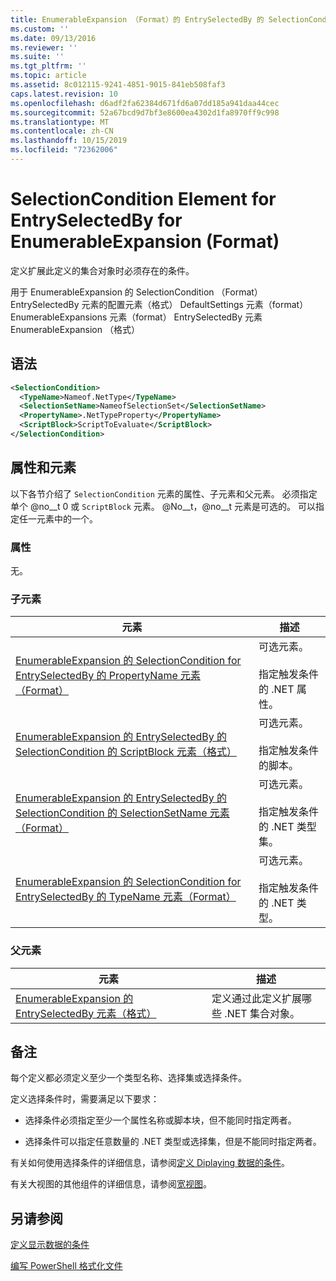 ```yaml
---
title: EnumerableExpansion （Format）的 EntrySelectedBy 的 SelectionCondition 元素 |Microsoft Docs
ms.custom: ''
ms.date: 09/13/2016
ms.reviewer: ''
ms.suite: ''
ms.tgt_pltfrm: ''
ms.topic: article
ms.assetid: 8c012115-9241-4851-9015-841eb508faf3
caps.latest.revision: 10
ms.openlocfilehash: d6adf2fa62384d671fd6a07dd185a941daa44cec
ms.sourcegitcommit: 52a67bcd9d7bf3e8600ea4302d1fa8970ff9c998
ms.translationtype: MT
ms.contentlocale: zh-CN
ms.lasthandoff: 10/15/2019
ms.locfileid: "72362006"
---
```

# <a name="selectioncondition-element-for-entryselectedby-for-enumerableexpansion-format"></a>SelectionCondition Element for EntrySelectedBy for EnumerableExpansion (Format)

定义扩展此定义的集合对象时必须存在的条件。

用于 EnumerableExpansion 的 SelectionCondition （Format） EntrySelectedBy 元素的配置元素（格式） DefaultSettings 元素（format） EnumerableExpansions 元素（format） EntrySelectedBy 元素EnumerableExpansion （格式）

## <a name="syntax"></a>语法

```xml
<SelectionCondition>
  <TypeName>Nameof.NetType</TypeName>
  <SelectionSetName>NameofSelectionSet</SelectionSetName>
  <PropertyName>.NetTypeProperty</PropertyName>
  <ScriptBlock>ScriptToEvaluate</ScriptBlock>
</SelectionCondition>
```

## <a name="attributes-and-elements"></a>属性和元素

以下各节介绍了 `SelectionCondition` 元素的属性、子元素和父元素。 必须指定单个 @no__t 0 或 `ScriptBlock` 元素。 @No__t，@no__t 元素是可选的。 可以指定任一元素中的一个。

### <a name="attributes"></a>属性

无。

### <a name="child-elements"></a>子元素

|元素|描述|
|-------------|-----------------|
|[EnumerableExpansion 的 SelectionCondition for EntrySelectedBy 的 PropertyName 元素（Format）](./propertyname-element-for-selectioncondition-for-entryselectedby-for-enumerableexpansion-format.md)|可选元素。<br /><br /> 指定触发条件的 .NET 属性。|
|[EnumerableExpansion 的 EntrySelectedBy 的 SelectionCondition 的 ScriptBlock 元素（格式）](./scriptblock-element-for-selectioncondition-for-entryselectedby-for-enumerableexpansion-format.md)|可选元素。<br /><br /> 指定触发条件的脚本。|
|[EnumerableExpansion 的 EntrySelectedBy 的 SelectionCondition 的 SelectionSetName 元素（Format）](./selectionsetname-element-for-selectioncondition-for-entryselectedby-for-enumerableexpansion-format.md)|可选元素。<br /><br /> 指定触发条件的 .NET 类型集。|
|[EnumerableExpansion 的 SelectionCondition for EntrySelectedBy 的 TypeName 元素（Format）](./typename-element-for-selectioncondition-for-entryselectedby-for-enumerableexpansion-format.md)|可选元素。<br /><br /> 指定触发条件的 .NET 类型。|

### <a name="parent-elements"></a>父元素

|元素|描述|
|-------------|-----------------|
|[EnumerableExpansion 的 EntrySelectedBy 元素（格式）](./entryselectedby-element-for-enumerableexpansion-format.md)|定义通过此定义扩展哪些 .NET 集合对象。|

## <a name="remarks"></a>备注

每个定义都必须定义至少一个类型名称、选择集或选择条件。

定义选择条件时，需要满足以下要求：

- 选择条件必须指定至少一个属性名称或脚本块，但不能同时指定两者。

- 选择条件可以指定任意数量的 .NET 类型或选择集，但是不能同时指定两者。

有关如何使用选择条件的详细信息，请参阅[定义 Diplaying 数据的条件](./defining-conditions-for-displaying-data.md)。

有关大视图的其他组件的详细信息，请参阅[宽视图](./creating-a-wide-view.md)。

## <a name="see-also"></a>另请参阅

[定义显示数据的条件](./defining-conditions-for-displaying-data.md)

[编写 PowerShell 格式化文件](./writing-a-powershell-formatting-file.md)
